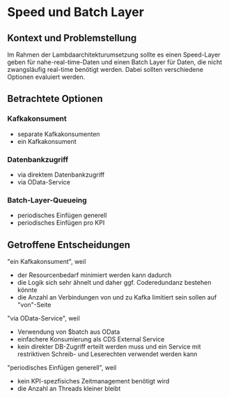 # Speed und Batch Layer

## Kontext und Problemstellung

Im Rahmen der Lambdaarchitekturumsetzung sollte es einen Speed-Layer geben für nahe-real-time-Daten und einen Batch Layer für Daten, die nicht zwangsläufig real-time benötigt werden. Dabei sollten verschiedene Optionen evaluiert werden.

## Betrachtete Optionen

### Kafkakonsument

* separate Kafkakonsumenten
* ein Kafkakonsument

### Datenbankzugriff

* via direktem Datenbankzugriff
* via OData-Service

### Batch-Layer-Queueing

* periodisches Einfügen generell
* periodisches Einfügen pro KPI

## Getroffene Entscheidungen

"ein Kafkakonsument", weil

* der Resourcenbedarf minimiert werden kann dadurch
* die Logik sich sehr ähnelt und daher ggf. Coderedundanz bestehen könnte
* die Anzahl an Verbindungen von und zu Kafka limitiert sein sollen auf "von"-Seite

"via OData-Service", weil

* Verwendung von $batch aus OData
* einfachere Konsumierung als CDS External Service
* kein direkter DB-Zugriff erteilt werden muss und ein Service mit restriktiven Schreib- und Leserechten verwendet werden kann

"periodisches Einfügen generell", weil

* kein KPI-spezfisiches Zeitmanagement benötigt wird
* die Anzahl an Threads kleiner bleibt
